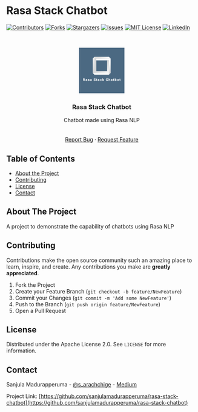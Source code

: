 # Rasa Stack Chatbot

<!-- Project Rasa Stack Chatbot -->
<!--
*** This README uses markdown "reference style" links for readability.
*** Reference links are enclosed in brackets [ ] instead of parentheses ( ).
*** See the bottom of this document for the declaration of the reference variables
*** for contributors-url, forks-url, etc. This is an optional, concise syntax you may use.
*** https://www.markdownguide.org/basic-syntax/#reference-style-links
-->

[![Contributors][contributors-shield]][contributors-url]
[![Forks][forks-shield]][forks-url]
[![Stargazers][stars-shield]][stars-url]
[![Issues][issues-shield]][issues-url]
[![MIT License][license-shield]][license-url]
[![LinkedIn][linkedin-shield]][linkedin-url]

<!-- PROJECT LOGO -->
<br />
<p align="center">
  <a href="https://github.com/sanjulamadurapperuma/rasa-stack-chatbot">
    <img src="images/logo.png" alt="Logo" width="120" height="120">
  </a>

  <h3 align="center">Rasa Stack Chatbot</h3>

  <p align="center">
    Chatbot made using Rasa NLP
    <br />
    <!--<a href=""><strong>Explore the docs »</strong></a>-->
    <br />
    <br />
    <!--<a href="https://github.com/sanjulamadurapperuma/rasa-stack-chatbot">View Demo</a>-->
    <a href="https://github.com/sanjulamadurapperuma/rasa-stack-chatbot/issues">Report Bug</a>
    ·
    <a href="https://github.com/sanjulamadurapperuma/rasa-stack-chatbot/issues">Request Feature</a>
  </p>
</p>

<!-- TABLE OF CONTENTS -->

## Table of Contents

- [About the Project](#about-the-project)
- [Contributing](#contributing)
- [License](#license)
- [Contact](#contact)

<!-- ABOUT THE PROJECT -->

## About The Project

<!--
[![Product Name Screen Shot][product-screenshot]](https://example.com)
-->

A project to demonstrate the capability of chatbots using Rasa NLP

<!-- CONTRIBUTING -->

## Contributing

Contributions make the open source community such an amazing place to learn, inspire, and create. Any contributions you make are **greatly appreciated**.

1. Fork the Project
2. Create your Feature Branch (`git checkout -b feature/NewFeature`)
3. Commit your Changes (`git commit -m 'Add some NewFeature'`)
4. Push to the Branch (`git push origin feature/NewFeature`)
5. Open a Pull Request

<!-- LICENSE -->

## License

Distributed under the Apache License 2.0. See `LICENSE` for more information.

<!-- CONTACT -->

## Contact

Sanjula Madurapperuma - [@s_arachchige](https://twitter.com/s_arachchige) - [Medium](https://medium.com/@sanjulamadurapperuma)

Project Link: [https://github.com/sanjulamadurapperuma/rasa-stack-chatbot](https://github.com/sanjulamadurapperuma/rasa-stack-chatbot)

<!-- MARKDOWN LINKS & IMAGES -->

[contributors-shield]: https://img.shields.io/github/contributors/sanjulamadurapperuma/rasa-stack-chatbot.svg?style=flat-square
[contributors-url]: https://github.com/sanjulamadurapperuma/rasa-stack-chatbot/graphs/contributors
[forks-shield]: https://img.shields.io/github/forks/sanjulamadurapperuma/rasa-stack-chatbot.svg?style=flat-square
[forks-url]: https://github.com/sanjulamadurapperuma/rasa-stack-chatbot/network/members
[stars-shield]: https://img.shields.io/github/stars/sanjulamadurapperuma/rasa-stack-chatbot.svg?style=flat-square
[stars-url]: https://github.com/sanjulamadurapperuma/rasa-stack-chatbot/stargazers
[issues-shield]: https://img.shields.io/github/issues/sanjulamadurapperuma/rasa-stack-chatbot.svg?style=flat-square
[issues-url]: https://github.com/sanjulamadurapperuma/rasa-stack-chatbot/issues
[license-shield]: https://img.shields.io/github/license/sanjulamadurapperuma/rasa-stack-chatbot.svg?style=flat-square
[license-url]: https://github.com/sanjulamadurapperuma/rasa-stack-chatbot/blob/master/LICENSE.txt
[linkedin-shield]: https://img.shields.io/badge/-LinkedIn-black.svg?style=flat-square&logo=linkedin&colorB=555
[linkedin-url]: https://www.linkedin.com/in/sanjula-madurapperuma/
